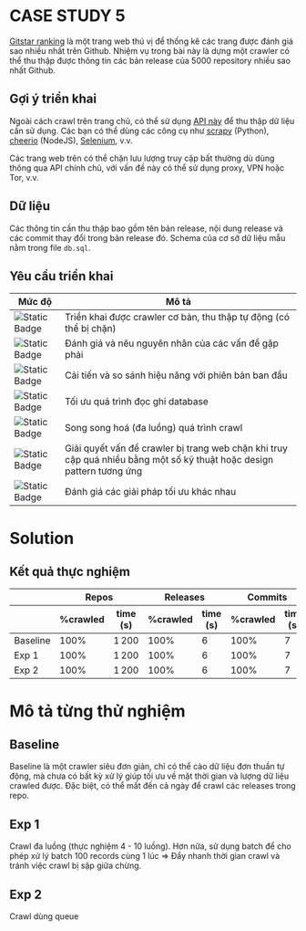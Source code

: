 # CASE STUDY 5

[Gitstar ranking](https://gitstar-ranking.com/repositories) là một trang web thú vị để thống kê các trang được đánh giá sao nhiều nhất trên Github. Nhiệm vụ trong bài này là dựng một crawler có thể thu thập được thông tin các bản release của 5000 repository nhiều sao nhất Github.

## Gợi ý triển khai

Ngoài cách crawl trên trang chủ, có thể sử dụng [API này](https://docs.github.com/en/rest) để thu thập dữ liệu cần sử dụng. Các bạn có thể dùng các công cụ như [scrapy](https://scrapy.org/) (Python), [cheerio](https://github.com/cheeriojs/cheerio) (NodeJS), [Selenium](https://www.selenium.dev/), v.v.

Các trang web trên có thể chặn lưu lượng truy cập bất thường dù dùng thông qua API chính chủ, với vấn đề này có thể sử dụng proxy, VPN hoặc Tor, v.v.

## Dữ liệu

Các thông tin cần thu thập bao gồm tên bản release, nội dung release và các commit thay đổi trong bản release đó. Schema của cơ sở dữ liệu mẫu nằm trong file `db.sql`.

## Yêu cầu triển khai

| Mức độ | Mô tả |
|--|--|
| ![Static Badge](https://img.shields.io/badge/REQUIRED-easy-green) | Triển khai được crawler cơ bản, thu thập tự động (có thể bị chặn) |
| ![Static Badge](https://img.shields.io/badge/REQUIRED-easy-green) | Đánh giá và nêu nguyên nhân của các vấn đề gặp phải |
| ![Static Badge](https://img.shields.io/badge/REQUIRED-hard-red) | Cải tiến và so sánh hiệu năng với phiên bản ban đầu |
| ![Static Badge](https://img.shields.io/badge/OPTIONAL-easy-green) | Tối ưu quá trình đọc ghi database |
| ![Static Badge](https://img.shields.io/badge/OPTIONAL-medium-yellow) | Song song hoá (đa luồng) quá trình crawl |
| ![Static Badge](https://img.shields.io/badge/OPTIONAL-medium-yellow) | Giải quyết vấn đề crawler bị trang web chặn khi truy cập quá nhiều bằng một số kỹ thuật hoặc design pattern tương ứng |
| ![Static Badge](https://img.shields.io/badge/OPTIONAL-medium-yellow) | Đánh giá các giải pháp tối ưu khác nhau |
  
# Solution

## Kết quả thực nghiệm
<table>
  <thead>
    <tr>
      <th> </th>
      <th colspan="2">Repos </th>
      <th colspan="2">Releases </th>
      <th colspan="2">Commits</th>
    </tr>
    <tr>
      <!-- Dòng header thứ hai để đánh tên hai cột con của Col B -->
      <th></th>
      <th>%crawled</th>
      <th>time (s)</th>
      <th>%crawled</th>
      <th>time (s) </th>
      <th>%crawled</th>
      <th>time (s) </th>
    </tr>
  </thead>
  <tbody>
    <tr>
      <td>Baseline</td>
      <td>100%</td>
      <td>1 200</td>
      <td>100%</td>
      <td>6</td></td>
      <td>100%</td>
      <td>7</td>
    </tr>
    <tr>
      <td>Exp 1</td>
      <td>100%</td>
      <td>1 200</td>
      <td>100%</td>
      <td>6</td></td>
      <td>100%</td>
      <td>7</td>
    </tr>
    <tr>
      <td>Exp 2</td>
      <td>100%</td>
      <td>1 200</td>
      <td>100%</td>
      <td>6</td></td>
      <td>100%</td>
      <td>7</td>
    </tr>
  </tbody>
</table>

# Mô tả từng thử nghiệm
## Baseline
Baseline là một crawler siêu đơn giản, chỉ có thể cào dữ liệu đơn thuần tự động, mà chưa có bất kỳ xử lý giúp tối ưu về mặt thời gian và lượng dữ liệu crawled được. 
Đặc biệt, có thể mất đến cả ngày để crawl các releases trong repo.

## Exp 1
Crawl đa luồng (thực nghiệm 4 - 10 luồng). Hơn nữa, sử dụng batch để cho phép xử lý batch 100 records cùng 1 lúc => Đẩy nhanh thời gian crawl và tránh việc crawl bị sập giữa chừng.

## Exp 2
Crawl dùng queue
